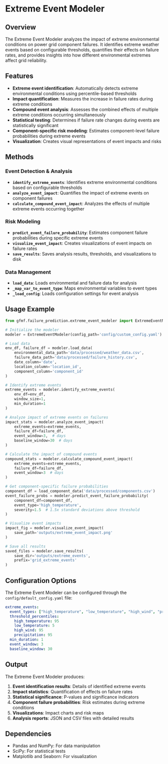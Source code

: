 # Extreme Event Modeler

## Overview

The Extreme Event Modeler analyzes the impact of extreme environmental conditions on power grid component failures. It identifies extreme weather events based on configurable thresholds, quantifies their effects on failure rates, and provides insights into how different environmental extremes affect grid reliability.

## Features

- **Extreme event identification**: Automatically detects extreme environmental conditions using percentile-based thresholds
- **Impact quantification**: Measures the increase in failure rates during extreme conditions
- **Compound event analysis**: Assesses the combined effects of multiple extreme conditions occurring simultaneously
- **Statistical testing**: Determines if failure rate changes during events are statistically significant
- **Component-specific risk modeling**: Estimates component-level failure probabilities during extreme events
- **Visualization**: Creates visual representations of event impacts and risks

## Methods

### Event Detection & Analysis

- **`identify_extreme_events`**: Identifies extreme environmental conditions based on configurable thresholds
- **`analyze_event_impact`**: Quantifies the impact of extreme events on component failures
- **`calculate_compound_event_impact`**: Analyzes the effects of multiple extreme events occurring together

### Risk Modeling

- **`predict_event_failure_probability`**: Estimates component failure probabilities during specific extreme events
- **`visualize_event_impact`**: Creates visualizations of event impacts on failure rates
- **`save_results`**: Saves analysis results, thresholds, and visualizations to disk

### Data Management

- **`load_data`**: Loads environmental and failure data for analysis
- **`_map_var_to_event_type`**: Maps environmental variables to event types
- **`_load_config`**: Loads configuration settings for event analysis

## Usage Example

```python
from gfmf.failure_prediction.extreme_event_modeler import ExtremeEventModeler

# Initialize the modeler
modeler = ExtremeEventModeler(config_path='config/custom_config.yaml')

# Load data
env_df, failure_df = modeler.load_data(
    environmental_data_path='data/processed/weather_data.csv',
    failure_data_path='data/processed/failure_history.csv',
    date_column='date',
    location_column='location_id',
    component_column='component_id'
)

# Identify extreme events
extreme_events = modeler.identify_extreme_events(
    env_df=env_df,
    window_size=1,
    min_duration=1
)

# Analyze impact of extreme events on failures
impact_stats = modeler.analyze_event_impact(
    extreme_events=extreme_events,
    failure_df=failure_df,
    event_window=3,  # days
    baseline_window=30  # days
)

# Calculate the impact of compound events
compound_stats = modeler.calculate_compound_event_impact(
    extreme_events=extreme_events,
    failure_df=failure_df,
    event_window=3  # days
)

# Get component-specific failure probabilities
component_df = load_component_data('data/processed/components.csv')
event_failure_probs = modeler.predict_event_failure_probability(
    component_df=component_df,
    event_type='high_temperature',
    severity=1.5  # 1.5x standard deviations above threshold
)

# Visualize event impacts
impact_fig = modeler.visualize_event_impact(
    save_path='outputs/extreme_event_impact.png'
)

# Save all results
saved_files = modeler.save_results(
    save_dir='outputs/extreme_events',
    prefix='grid_extreme_events'
)
```

## Configuration Options

The Extreme Event Modeler can be configured through the `config/default_config.yaml` file:

```yaml
extreme_events:
  event_types: ["high_temperature", "low_temperature", "high_wind", "precipitation"]
  threshold_percentiles:
    high_temperature: 95
    low_temperature: 5
    high_wind: 95
    precipitation: 95
  min_duration: 1
  event_window: 3
  baseline_window: 30
```

## Output

The Extreme Event Modeler produces:

1. **Event identification results**: Details of identified extreme events
2. **Impact statistics**: Quantification of effects on failure rates
3. **Statistical significance**: P-values and significance indicators
4. **Component failure probabilities**: Risk estimates during extreme conditions
5. **Visualizations**: Impact charts and risk maps
6. **Analysis reports**: JSON and CSV files with detailed results

## Dependencies

- Pandas and NumPy: For data manipulation
- SciPy: For statistical tests
- Matplotlib and Seaborn: For visualization
